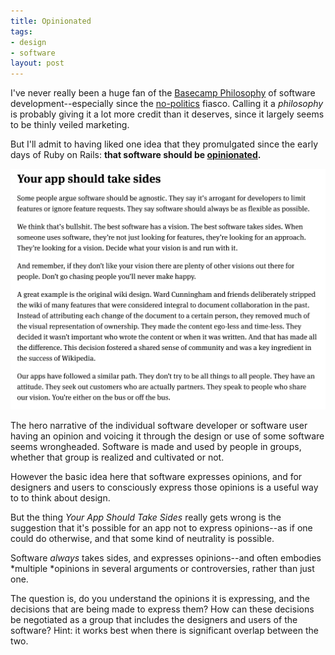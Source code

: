 ```yaml
---
title: Opinionated
tags:
- design
- software
layout: post
---
```



I've never really been a huge fan of the [Basecamp Philosophy] of software
development--especially since the [no-politics] fiasco. Calling it
a *philosophy* is probably giving it a lot more credit than it deserves, since
it largely seems to be thinly veiled marketing.

But I'll admit to having liked one idea that they promulgated since the early
days of Ruby on Rails: **that software should be [opinionated].**

<a href="https://basecamp.com/gettingreal/04.6-make-opinionated-software"><img
src="/images/opinionated.png" class="img-responsive"></a>

The hero narrative of the individual software developer or software user having
an opinion and voicing it through the design or use of some software seems
wrongheaded. Software is made and used by people in groups, whether that group
is realized and cultivated or not.

However the basic idea here that software expresses opinions, and for designers
and users to consciously express those opinions is a useful way to to think
about design.

But the thing *Your App Should Take Sides* really gets wrong is the suggestion
that it's possible for an app not to express opinions--as if one could do
otherwise, and that some kind of neutrality is possible.

Software *always* takes sides, and expresses opinions--and often
embodies *multiple *opinions in several arguments or controversies, rather than
just one.

The question is, do you understand the opinions it is expressing, and the
decisions that are being made to express them? How can these decisions be
negotiated as a group that includes the designers and users of the software?
Hint: it works best when there is significant overlap between the two.

[no-politics]: https://www.theverge.com/2021/4/27/22406673/basecamp-political-speech-policy-controversy
[Basecamp Philosophy]: https://basecamp.com/books/getting-real
[opinionated]: https://basecamp.com/gettingreal/04.6-make-opinionated-software

